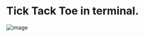 # Tick Tack Toe in terminal.

![image](https://github.com/user-attachments/assets/7246e9bd-e1ab-4a9a-9e8c-18e054eca6ea)
